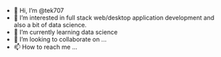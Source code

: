 - 👋 Hi, I’m @tek707
- 👀 I’m interested in  full stack web/desktop application development and also a bit of data science.
- 🌱 I’m currently learning  data science
- 💞️ I’m looking to collaborate on ...
- 📫 How to reach me ...

<!---
tek707/tek707 is a ✨ special ✨ repository because its `README.md` (this file) appears on your GitHub profile.
You can click the Preview link to take a look at your changes.
--->
